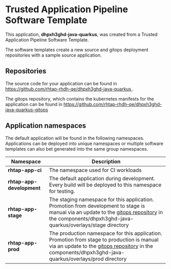 # Trusted Application Pipeline Software Template

This application, **dhpxh3ghd-java-quarkus**, was created from a Trusted Application Pipeline Software Template.

The software templates create a new source and gitops deployment repositories with a sample source application. 

## Repositories

The source code for your application can be found in [https://github.com/rhtap-rhdh-qe/dhpxh3ghd-java-quarkus ](https://github.com/rhtap-rhdh-qe/dhpxh3ghd-java-quarkus ).
 
The gitops repository, which contains the kubernetes manifests for the application can be found in 
[https://github.com/rhtap-rhdh-qe/dhpxh3ghd-java-quarkus-gitops ](https://github.com/rhtap-rhdh-qe/dhpxh3ghd-java-quarkus-gitops ) 

## Application namespaces 

The default application will be found in the following namespaces. Applications can be deployed into unique namespaces or multiple software templates can also bet generated into the same group namespaces.  

|  Namespace   |  Description   |  
| -------- | -------- |
| **rhtap-app-ci** | The namespace used for CI workloads |
| **rhtap-app-development** | The default application during development. Every build will be deployed to this namespace for testing. |
| **rhtap-app-stage** | The staging namespace for this application. Promotion from development to stage is manual via an update to the [gitops repository](https://github.com/rhtap-rhdh-qe/dhpxh3ghd-java-quarkus-gitops ) in the components/dhpxh3ghd-java-quarkus/overlays/stage directory |
| **rhtap-app-prod** | The production namespace for this application. Promotion from stage to production is manual via an update to the [gitops repository](https://github.com/rhtap-rhdh-qe/dhpxh3ghd-java-quarkus-gitops ) in the components/dhpxh3ghd-java-quarkus/overlays/prod directory |